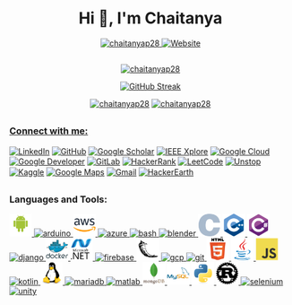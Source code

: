 <h1 align="center">Hi 👋, I'm Chaitanya</h1>

<p align="center"><a href="https://github.com/ChaitanyaP28" target="_blank" rel="noopener noreferrer"><img src="https://komarev.com/ghpvc/?username=chaitanyap28&label=Profile%20views&color=0e75b6&style=flat" alt="chaitanyap28" />
  <a href="https://chaitanyap28.github.io/" target="_blank" rel="noopener noreferrer">
    <img src="https://img.shields.io/badge/Website-chaitanyap28.github.io-0e75b6?style=flat&logo=google-chrome&logoColor=white" alt="Website" />
</p><h2></h2>



<p align="center"> <a href=""><img src="https://github-profile-trophy.vercel.app/?username=chaitanyap28" alt="chaitanyap28" /></a> </p>

<p align="center"><a href=""><img src="https://github-readme-streak-stats.herokuapp.com?user=chaitanyaP28&date_format=j%20M%5B%20Y%5D" alt="GitHub Streak" /></a></p>

<p align="center"><a href=""><img src="https://github-readme-stats.vercel.app/api/top-langs?username=chaitanyap28&show_icons=true&locale=en&layout=compact" alt="chaitanyap28" width="300"/></a> <a href=""><img src="https://github-readme-stats.vercel.app/api?username=chaitanyap28&rank_icon=github" alt="chaitanyap28" width="380"/></p><h2></h2>


<h3 align="left">Connect with me:</h3>

<p>
  <a href="https://www.linkedin.com/in/chaitanya-patange-b1b769220" target="_blank" rel="noopener noreferrer">
    <img src="https://raw.githubusercontent.com/rahuldkjain/github-profile-readme-generator/master/src/images/icons/Social/linked-in-alt.svg" alt="LinkedIn" style="height:35px; vertical-align:middle;"></a>
  <a href="https://github.com/ChaitanyaP28" target="_blank" rel="noopener noreferrer">
    <img src="https://raw.githubusercontent.com/rahuldkjain/github-profile-readme-generator/master/src/images/icons/Social/github.svg" alt="GitHub" style="height:35px; vertical-align:middle;"></a>
  <a href="https://scholar.google.com/citations?user=9bU9hJIAAAAJ&hl=en" target="_blank" rel="noopener noreferrer">
    <img src="https://upload.wikimedia.org/wikipedia/commons/thumb/c/c7/Google_Scholar_logo.svg/32px-Google_Scholar_logo.svg.png" alt="Google Scholar" style="height:35px; vertical-align:middle;"></a>
  <a href="https://ieeexplore.ieee.org/author/37089842472" target="_blank" rel="noopener noreferrer">
    <img src="https://advertise.ieee.org/wp-content/uploads/2024/04/IEEE-xplore-logo.png" alt="IEEE Xplore" style="height:35px; vertical-align:middle;"></a>
  <a href="https://www.cloudskillsboost.google/public_profiles/6edf629c-a1fb-4a29-ac93-afc8d25fce42" target="_blank" rel="noopener noreferrer">
    <img src="https://static-00.iconduck.com/assets.00/google-cloud-icon-1024x823-wiwlyizc.png" alt="Google Cloud" style="height:35px; vertical-align:middle;"></a>
  <a href="https://developers.google.com/profile/u/111207403663082528846" target="_blank" rel="noopener noreferrer">
    <img src="https://www.gdscfau.com/static/media/logo.ade0843b66593af62121.png" alt="Google Developer" style="height:35px; vertical-align:middle;"></a>
  <a href="https://gitlab.com/ChaitanyaP28" target="_blank" rel="noopener noreferrer">
    <img src="https://static-00.iconduck.com/assets.00/gitlab-icon-1024x942-f30d1qro.png" alt="GitLab" style="height:35px; vertical-align:middle;"></a>
  <a href="https://www.hackerrank.com/profile/chaitanyapatange" target="_blank" rel="noopener noreferrer">
    <img src="https://upload.wikimedia.org/wikipedia/commons/thumb/4/40/HackerRank_Icon-1000px.png/32px-HackerRank_Icon-1000px.png" alt="HackerRank" style="height:35px; vertical-align:middle;"></a>
  <a href="https://leetcode.com/u/chaitanyapatange/" target="_blank" rel="noopener noreferrer">
    <img src="https://raw.githubusercontent.com/rahuldkjain/github-profile-readme-generator/master/src/images/icons/Social/leet-code.svg" alt="LeetCode" style="height:35px; vertical-align:middle;"></a>
  <a href="https://unstop.com/u/pcha1314" target="_blank" rel="noopener noreferrer">
    <img src="https://d8it4huxumps7.cloudfront.net/uploads/images/unstop/branding-guidelines/icon/unstop-icon-800x800.png" alt="Unstop" style="height:35px; vertical-align:middle;"></a>
  <a href="https://www.kaggle.com/chaitp28" target="_blank" rel="noopener noreferrer">
    <img src="https://cdn4.iconfinder.com/data/icons/logos-and-brands/512/189_Kaggle_logo_logos-512.png" alt="Kaggle" style="height:35px; vertical-align:middle;"></a>
  <a href="https://maps.app.goo.gl/ZwiLngAeN7CcKFvCA" target="_blank" rel="noopener noreferrer">
    <img src="https://upload.wikimedia.org/wikipedia/commons/thumb/a/aa/Google_Maps_icon_%282020%29.svg/32px-Google_Maps_icon_%282020%29.svg.png" alt="Google Maps" style="height:35px; vertical-align:middle;"></a>
  <a href="" target="_blank" rel="noopener noreferrer">
    <img src="https://upload.wikimedia.org/wikipedia/commons/thumb/7/7e/Gmail_icon_%282020%29.svg/32px-Gmail_icon_%282020%29.svg.png" alt="Gmail" style="height:35px; vertical-align:middle;"></a>
  <a href="https://www.hackerearth.com/@chaitanyapatange/" target="_blank" rel="noopener noreferrer">
    <img src="https://upload.wikimedia.org/wikipedia/commons/thumb/e/e8/HackerEarth_logo.png/32px-HackerEarth_logo.png" alt="HackerEarth" style="height:35px; vertical-align:middle;"></a>
</p><h2></h2>


<h3 align="left">Languages and Tools:</h3>
<p align="left"> <a href="https://developer.android.com" target="_blank" rel="noreferrer"> <img src="https://raw.githubusercontent.com/devicons/devicon/master/icons/android/android-original-wordmark.svg" alt="android" width="40" height="40"/> </a> <a href="https://www.arduino.cc/" target="_blank" rel="noreferrer"> <img src="https://cdn.worldvectorlogo.com/logos/arduino-1.svg" alt="arduino" width="40" height="40"/> </a> <a href="https://aws.amazon.com" target="_blank" rel="noreferrer"> <img src="https://raw.githubusercontent.com/devicons/devicon/master/icons/amazonwebservices/amazonwebservices-original-wordmark.svg" alt="aws" width="40" height="40"/> </a> <a href="https://azure.microsoft.com/en-in/" target="_blank" rel="noreferrer"> <img src="https://www.vectorlogo.zone/logos/microsoft_azure/microsoft_azure-icon.svg" alt="azure" width="40" height="40"/> </a> <a href="https://www.gnu.org/software/bash/" target="_blank" rel="noreferrer"> <img src="https://www.vectorlogo.zone/logos/gnu_bash/gnu_bash-icon.svg" alt="bash" width="40" height="40"/> </a> <a href="https://www.blender.org/" target="_blank" rel="noreferrer"> <img src="https://download.blender.org/branding/community/blender_community_badge_white.svg" alt="blender" width="40" height="40"/> </a> <a href="https://www.cprogramming.com/" target="_blank" rel="noreferrer"> <img src="https://raw.githubusercontent.com/devicons/devicon/master/icons/c/c-original.svg" alt="c" width="40" height="40"/> </a> <a href="https://www.w3schools.com/cpp/" target="_blank" rel="noreferrer"> <img src="https://raw.githubusercontent.com/devicons/devicon/master/icons/cplusplus/cplusplus-original.svg" alt="cplusplus" width="40" height="40"/> </a> <a href="https://www.w3schools.com/cs/" target="_blank" rel="noreferrer"> <img src="https://raw.githubusercontent.com/devicons/devicon/master/icons/csharp/csharp-original.svg" alt="csharp" width="40" height="40"/> </a> <a href="https://www.djangoproject.com/" target="_blank" rel="noreferrer"> <img src="https://cdn.worldvectorlogo.com/logos/django.svg" alt="django" width="40" height="40"/> </a> <a href="https://www.docker.com/" target="_blank" rel="noreferrer"> <img src="https://raw.githubusercontent.com/devicons/devicon/master/icons/docker/docker-original-wordmark.svg" alt="docker" width="40" height="40"/> </a> <a href="https://dotnet.microsoft.com/" target="_blank" rel="noreferrer"> <img src="https://raw.githubusercontent.com/devicons/devicon/master/icons/dot-net/dot-net-original-wordmark.svg" alt="dotnet" width="40" height="40"/> </a> <a href="https://firebase.google.com/" target="_blank" rel="noreferrer"> <img src="https://www.vectorlogo.zone/logos/firebase/firebase-icon.svg" alt="firebase" width="40" height="40"/> </a> <a href="https://flask.palletsprojects.com/" target="_blank" rel="noreferrer"> <img src="https://raw.githubusercontent.com/devicons/devicon/master/icons/flask/flask-original.svg" alt="flask" width="40" height="40"/> </a> <a href="https://cloud.google.com" target="_blank" rel="noreferrer"> <img src="https://www.vectorlogo.zone/logos/google_cloud/google_cloud-icon.svg" alt="gcp" width="40" height="40"/> </a> <a href="https://git-scm.com/" target="_blank" rel="noreferrer"> <img src="https://www.vectorlogo.zone/logos/git-scm/git-scm-icon.svg" alt="git" width="40" height="40"/> </a> <a href="https://www.w3.org/html/" target="_blank" rel="noreferrer"> <img src="https://raw.githubusercontent.com/devicons/devicon/master/icons/html5/html5-original-wordmark.svg" alt="html5" width="40" height="40"/> </a> <a href="https://www.java.com" target="_blank" rel="noreferrer"> <img src="https://raw.githubusercontent.com/devicons/devicon/master/icons/java/java-original.svg" alt="java" width="40" height="40"/> </a> <a href="https://developer.mozilla.org/en-US/docs/Web/JavaScript" target="_blank" rel="noreferrer"> <img src="https://raw.githubusercontent.com/devicons/devicon/master/icons/javascript/javascript-original.svg" alt="javascript" width="40" height="40"/> </a> <a href="https://kotlinlang.org" target="_blank" rel="noreferrer"> <img src="https://www.vectorlogo.zone/logos/kotlinlang/kotlinlang-icon.svg" alt="kotlin" width="40" height="40"/> </a> <a href="https://www.linux.org/" target="_blank" rel="noreferrer"> <img src="https://raw.githubusercontent.com/devicons/devicon/master/icons/linux/linux-original.svg" alt="linux" width="40" height="40"/> </a> <a href="https://mariadb.org/" target="_blank" rel="noreferrer"> <img src="https://www.vectorlogo.zone/logos/mariadb/mariadb-icon.svg" alt="mariadb" width="40" height="40"/> </a> <a href="https://www.mathworks.com/" target="_blank" rel="noreferrer"> <img src="https://upload.wikimedia.org/wikipedia/commons/2/21/Matlab_Logo.png" alt="matlab" width="40" height="40"/> </a> <a href="https://www.mongodb.com/" target="_blank" rel="noreferrer"> <img src="https://raw.githubusercontent.com/devicons/devicon/master/icons/mongodb/mongodb-original-wordmark.svg" alt="mongodb" width="40" height="40"/> </a> <a href="https://www.mysql.com/" target="_blank" rel="noreferrer"> <img src="https://raw.githubusercontent.com/devicons/devicon/master/icons/mysql/mysql-original-wordmark.svg" alt="mysql" width="40" height="40"/> </a> <a href="https://www.python.org" target="_blank" rel="noreferrer"> <img src="https://raw.githubusercontent.com/devicons/devicon/master/icons/python/python-original.svg" alt="python" width="40" height="40"/> </a> <a href="https://www.rust-lang.org" target="_blank" rel="noreferrer"> <img src="https://raw.githubusercontent.com/devicons/devicon/master/icons/rust/rust-original.svg" alt="rust" width="40" height="40"/> </a> <a href="https://www.selenium.dev" target="_blank" rel="noreferrer"> <img src="https://raw.githubusercontent.com/detain/svg-logos/780f25886640cef088af994181646db2f6b1a3f8/svg/selenium-logo.svg" alt="selenium" width="40" height="40"/> </a> <a href="https://unity.com/" target="_blank" rel="noreferrer"> <img src="https://www.vectorlogo.zone/logos/unity3d/unity3d-icon.svg" alt="unity" width="40" height="40"/> </a> </p>





